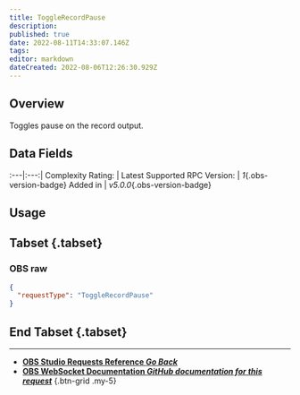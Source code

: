 ```yaml
---
title: ToggleRecordPause
description: 
published: true
date: 2022-08-11T14:33:07.146Z
tags: 
editor: markdown
dateCreated: 2022-08-06T12:26:30.929Z
---
```


## Overview
Toggles pause on the record output.

## Data Fields
:---|:---:|
Complexity Rating: | <span class="stars stars--1"></span>
Latest Supported RPC Version: | *1*{.obs-version-badge}
Added in | *v5.0.0*{.obs-version-badge}

## Usage
## Tabset {.tabset}
### OBS raw
```json
{
  "requestType": "ToggleRecordPause"
}
```
## End Tabset {.tabset}

---

- [<i class="mdi mdi-chevron-left"></i>**OBS Studio Requests Reference *Go Back***](/en/Broadcasters/OBS/Requests)
- [<i class="mdi mdi-github"></i> **OBS WebSocket Documentation *GitHub documentation for this request***](https://github.com/obsproject/obs-websocket/blob/master/docs/generated/protocol.md#togglerecordpause)
{.btn-grid .my-5}